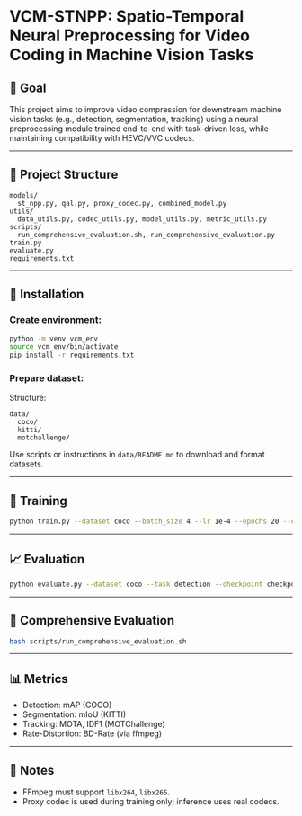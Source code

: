 # VCM-STNPP: Spatio-Temporal Neural Preprocessing for Video Coding in Machine Vision Tasks

## 🎯 Goal
This project aims to improve video compression for downstream machine vision tasks (e.g., detection, segmentation, tracking) using a neural preprocessing module trained end-to-end with task-driven loss, while maintaining compatibility with HEVC/VVC codecs.

---

## 📁 Project Structure
```
models/
  st_npp.py, qal.py, proxy_codec.py, combined_model.py
utils/
  data_utils.py, codec_utils.py, model_utils.py, metric_utils.py
scripts/
  run_comprehensive_evaluation.sh, run_comprehensive_evaluation.py
train.py
evaluate.py
requirements.txt
```

---

## 🚀 Installation

### Create environment:
```bash
python -m venv vcm_env
source vcm_env/bin/activate
pip install -r requirements.txt
```

### Prepare dataset:
Structure:
```
data/
  coco/
  kitti/
  motchallenge/
```
Use scripts or instructions in `data/README.md` to download and format datasets.

---

## 🧠 Training
```bash
python train.py --dataset coco --batch_size 4 --lr 1e-4 --epochs 20 --checkpoint_dir checkpoints/
```

---

## 📈 Evaluation
```bash
python evaluate.py --dataset coco --task detection --checkpoint checkpoints/stnpp_qal_epoch20.pt
```

---

## 🔁 Comprehensive Evaluation
```bash
bash scripts/run_comprehensive_evaluation.sh
```

---

## 📊 Metrics
- Detection: mAP (COCO)
- Segmentation: mIoU (KITTI)
- Tracking: MOTA, IDF1 (MOTChallenge)
- Rate-Distortion: BD-Rate (via ffmpeg)

---

## 📎 Notes
- FFmpeg must support `libx264`, `libx265`.
- Proxy codec is used during training only; inference uses real codecs.
